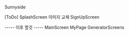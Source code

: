Sunnyside

[ToDo]
SplashScreen 이미지 교체
SignUpScreen



----- 이후 할것 -----
MainScreen
MyPage
GeneratorScreens
